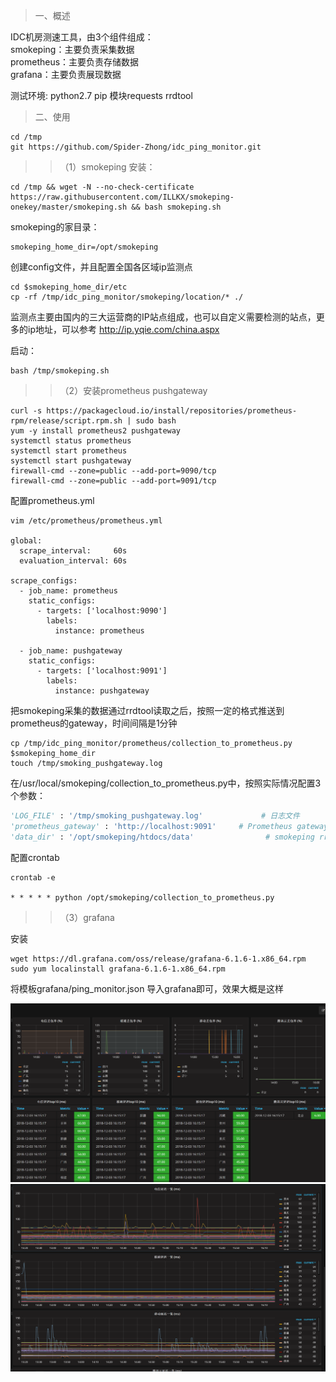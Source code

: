 > 一、概述

IDC机房测速工具，由3个组件组成：  
smokeping：主要负责采集数据  
prometheus：主要负责存储数据  
grafana：主要负责展现数据  

测试环境: python2.7 pip  模块requests rrdtool 
> 二、使用

```
cd /tmp
git https://github.com/Spider-Zhong/idc_ping_monitor.git
```

>> （1）smokeping
安装：
```
cd /tmp && wget -N --no-check-certificate https://raw.githubusercontent.com/ILLKX/smokeping-onekey/master/smokeping.sh && bash smokeping.sh
```
smokeping的家目录：

```
smokeping_home_dir=/opt/smokeping
```

创建config文件，并且配置全国各区域ip监测点

```
cd $smokeping_home_dir/etc
cp -rf /tmp/idc_ping_monitor/smokeping/location/* ./
```
监测点主要由国内的三大运营商的IP站点组成，也可以自定义需要检测的站点，更多的ip地址，可以参考 <http://ip.yqie.com/china.aspx> 

启动：

```
bash /tmp/smokeping.sh
```


>> （2）安装prometheus pushgateway
```
curl -s https://packagecloud.io/install/repositories/prometheus-rpm/release/script.rpm.sh | sudo bash
yum -y install prometheus2 pushgateway
systemctl status prometheus
systemctl start prometheus
systemctl start pushgateway
firewall-cmd --zone=public --add-port=9090/tcp
firewall-cmd --zone=public --add-port=9091/tcp
```


配置prometheus.yml

```
vim /etc/prometheus/prometheus.yml

global:
  scrape_interval:     60s
  evaluation_interval: 60s
 
scrape_configs:
  - job_name: prometheus
    static_configs:
      - targets: ['localhost:9090']
        labels:
          instance: prometheus

  - job_name: pushgateway
    static_configs:
      - targets: ['localhost:9091']
        labels:
          instance: pushgateway

```

把smokeping采集的数据通过rrdtool读取之后，按照一定的格式推送到prometheus的gateway，时间间隔是1分钟

```
cp /tmp/idc_ping_monitor/prometheus/collection_to_prometheus.py $smokeping_home_dir
touch /tmp/smoking_pushgateway.log
```

在/usr/local/smokeping/collection_to_prometheus.py中，按照实际情况配置3个参数：  

```python
'LOG_FILE' : '/tmp/smoking_pushgateway.log'             # 日志文件  
'prometheus_gateway' : 'http://localhost:9091'     # Prometheus gateway地址  
'data_dir' : '/opt/smokeping/htdocs/data'                # smokeping rrd文件的存放地址  
```

配置crontab

```
crontab -e 

* * * * * python /opt/smokeping/collection_to_prometheus.py
```



>> （3）grafana

安装
```
wget https://dl.grafana.com/oss/release/grafana-6.1.6-1.x86_64.rpm 
sudo yum localinstall grafana-6.1.6-1.x86_64.rpm 
```

将模板grafana/ping_monitor.json 导入grafana即可，效果大概是这样

![](img/grafana_01.png)
![](img/grafana_02.png)
